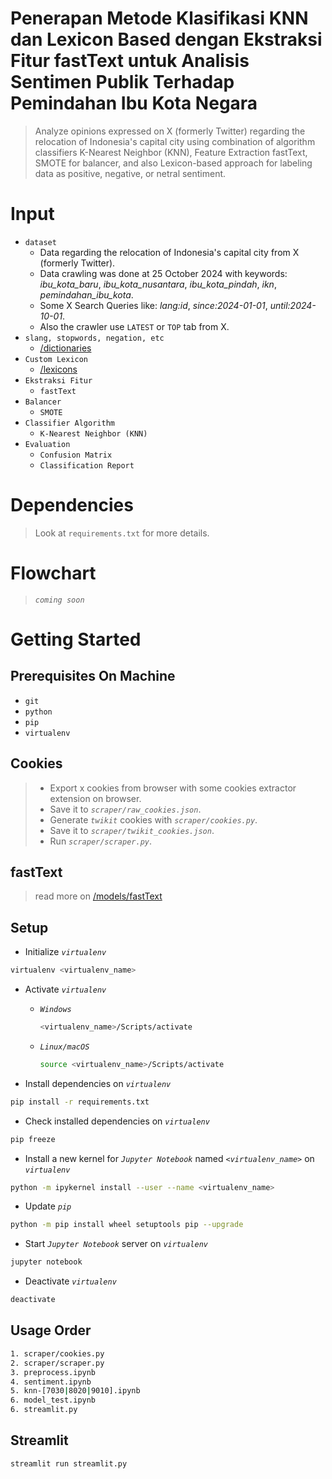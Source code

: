 # Penerapan Metode Klasifikasi KNN dan Lexicon Based dengan Ekstraksi Fitur fastText untuk Analisis Sentimen Publik Terhadap Pemindahan Ibu Kota Negara

> Analyze opinions expressed on X (formerly Twitter) regarding the relocation of Indonesia's capital city using combination of algorithm classifiers K-Nearest Neighbor (KNN), Feature Extraction fastText, SMOTE for balancer, and also Lexicon-based approach for labeling data as positive, negative, or netral sentiment.

# Input

- `dataset`
  - Data regarding the relocation of Indonesia's capital city from X (formerly Twitter).
  - Data crawling was done at 25 October 2024 with keywords: _ibu_kota_baru_, _ibu_kota_nusantara_, _ibu_kota_pindah_, _ikn_, _pemindahan_ibu_kota_.
  - Some X Search Queries like: _lang:id_, _since:2024-01-01_, _until:2024-10-01_.
  - Also the crawler use `LATEST` or `TOP` tab from X.
- `slang, stopwords, negation, etc`
  - [/dictionaries](https://github.com/rfqma/skripsi/tree/master/dictionaries)
- `Custom Lexicon`
  - [/lexicons](https://github.com/rfqma/skripsi/tree/master/lexicons)
- `Ekstraksi Fitur`
  - `fastText`
- `Balancer`
  - `SMOTE`
- `Classifier Algorithm`
  - `K-Nearest Neighbor (KNN)`
- `Evaluation`
  - `Confusion Matrix`
  - `Classification Report`

# Dependencies

> Look at `requirements.txt` for more details.

# Flowchart

> _`coming soon`_

# Getting Started

## Prerequisites On Machine

- `git`
- `python`
- `pip`
- `virtualenv`

## Cookies

> - Export x cookies from browser with some cookies extractor extension on browser.
> - Save it to _`scraper/raw_cookies.json`_.
> - Generate _`twikit`_ cookies with _`scraper/cookies.py`_.
> - Save it to _`scraper/twikit_cookies.json`_.
> - Run _`scraper/scraper.py`_.

## fastText

> read more on [/models/fastText](https://github.com/rfqma/skripsi/tree/master/models/fastText)

## Setup

- Initialize _`virtualenv`_

```bash
virtualenv <virtualenv_name>
```

- Activate _`virtualenv`_

  - _`Windows`_
    ```bash
    <virtualenv_name>/Scripts/activate
    ```
  - _`Linux/macOS`_
    ```bash
    source <virtualenv_name>/Scripts/activate
    ```

- Install dependencies on _`virtualenv`_

```bash
pip install -r requirements.txt
```

- Check installed dependencies on _`virtualenv`_

```bash
pip freeze
```

- Install a new kernel for _`Jupyter Notebook`_ named _`<virtualenv_name>`_ on _`virtualenv`_

```bash
python -m ipykernel install --user --name <virtualenv_name>
```

- Update _`pip`_

```bash
python -m pip install wheel setuptools pip --upgrade
```

- Start _`Jupyter Notebook`_ server on _`virtualenv`_

```bash
jupyter notebook
```

- Deactivate _`virtualenv`_

```bash
deactivate
```

## Usage Order

```bash
1. scraper/cookies.py
2. scraper/scraper.py
3. preprocess.ipynb
4. sentiment.ipynb
5. knn-[7030|8020|9010].ipynb
6. model_test.ipynb
6. streamlit.py
```

## Streamlit

```bash
streamlit run streamlit.py
```

<!-- # NOTES!!

> [!WARNING]
> googletrans==3.1.0a0 use older version of httpx, which is not compatible with twikit==2.1.2, twikit use httpx latest version. -->
